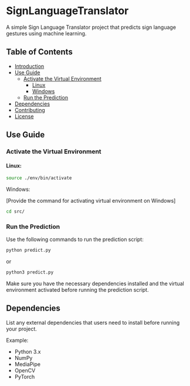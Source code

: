 # SignLanguageTranslator

A simple Sign Language Translator project that predicts sign language gestures using machine learning.

## Table of Contents

- [Introduction](#signlanguagetranslator)
- [Use Guide](#use-guide)
  - [Activate the Virtual Environment](#activate-the-virtual-environment)
    - [Linux](#linux)
    - [Windows](#windows)
  - [Run the Prediction](#run-the-prediction)
- [Dependencies](#dependencies)
- [Contributing](#contributing)
- [License](#license)

## Use Guide

### Activate the Virtual Environment

#### Linux:

```bash
source ./env/bin/activate
```

Windows:

[Provide the command for activating virtual environment on Windows]

```bash
cd src/
```

### Run the Prediction

Use the following commands to run the prediction script:

```bash
python predict.py
```

or

```bash
python3 predict.py
```

Make sure you have the necessary dependencies installed and the virtual environment activated before running the prediction script.

## Dependencies

List any external dependencies that users need to install before running your project.

Example:

- Python 3.x
- NumPy
- MediaPipe
- OpenCV
- PyTorch
